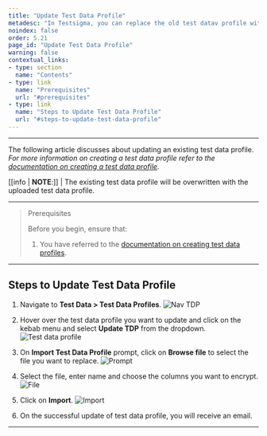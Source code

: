 ```yaml
---
title: "Update Test Data Profile"
metadesc: "In Testsigma, you can replace the old test datav profile with new data sets in one go. This article discusses how to update a test data profile in Testsigma."
noindex: false
order: 5.21
page_id: "Update Test Data Profile"
warning: false
contextual_links:
- type: section
  name: "Contents"
- type: link
  name: "Prerequisites"
  url: "#prerequisites"
- type: link
  name: "Steps to Update Test Data Profile"
  url: "#steps-to-update-test-data-profile"
---
```



---


The following article discusses about updating an existing test data profile. *For more information on creating a test data profile refer to the [documentation on creating a test data profile](https://testsigma.com/docs/test-data/create-data-profiles/)*.


[[info | **NOTE**:]]
| The existing test data profile will be overwritten with the uploaded test data profile.


---

> <p id="prerequisites">Prerequisites</p>
>
> Before you begin, ensure that: 
> 1. You have referred to the [documentation on creating test data profiles](https://testsigma.com/docs/test-data/create-data-profiles/).   

---


## **Steps to Update Test Data Profile**


1. Navigate to **Test Data > Test Data Profiles**. 
![Nav TDP](https://s3.amazonaws.com/static-docs.testsigma.com/new_images/projects/applications/utdpnavt.png)


2. Hover over the test data profile you want to update and click on the kebab menu and select **Update TDP** from the dropdown. 
![Test data profile](https://s3.amazonaws.com/static-docs.testsigma.com/new_images/projects/applications/utdpsutdp.png)


3. On **Import Test Data Profile** prompt, click on **Browse file** to select the file you want to replace. 
![Prompt](https://s3.amazonaws.com/static-docs.testsigma.com/new_images/projects/applications/utdpbrwse.png)


4. Select the file, enter name and choose the columns you want to encrypt. 
![File](https://s3.amazonaws.com/static-docs.testsigma.com/new_images/projects/applications/utdpncten.png)


5. Click on **Import**.
![Import](https://s3.amazonaws.com/static-docs.testsigma.com/new_images/projects/applications/utdpimport.png)


6. On the successful update of test data profile, you will receive an email. 


---